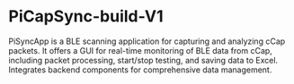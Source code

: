 # PiCapSync-build-V1
PiSyncApp is a BLE scanning application for capturing and analyzing cCap packets. It offers a GUI for real-time monitoring of BLE data from cCap, including packet processing, start/stop testing, and saving data to Excel. Integrates backend components for comprehensive data management.
